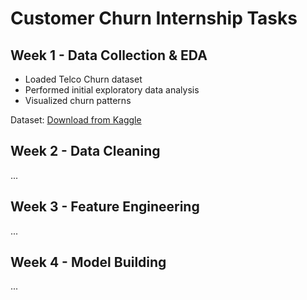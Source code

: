 # Customer Churn Internship Tasks

## Week 1 - Data Collection & EDA
- Loaded Telco Churn dataset
- Performed initial exploratory data analysis
- Visualized churn patterns

Dataset: [Download from Kaggle](https://www.kaggle.com/datasets/blastchar/telco-customer-churn)

## Week 2 - Data Cleaning
...

## Week 3 - Feature Engineering
...

## Week 4 - Model Building
...
